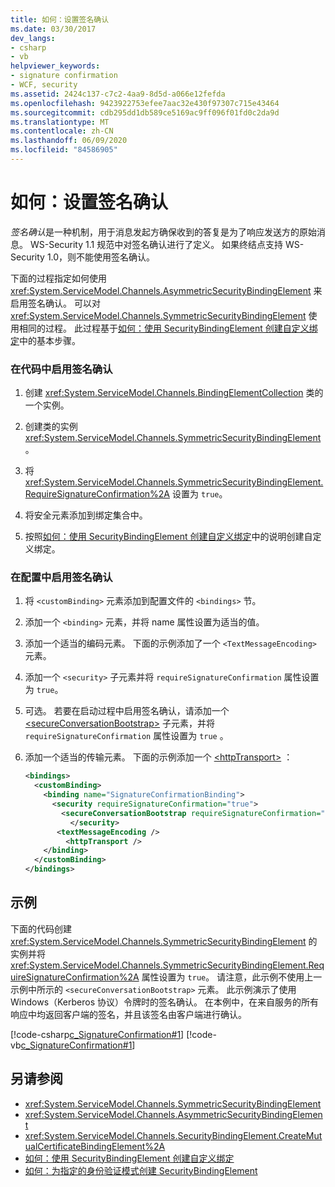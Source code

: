 ```yaml
---
title: 如何：设置签名确认
ms.date: 03/30/2017
dev_langs:
- csharp
- vb
helpviewer_keywords:
- signature confirmation
- WCF, security
ms.assetid: 2424c137-c7c2-4aa9-8d5d-a066e12fefda
ms.openlocfilehash: 9423922753efee7aac32e430f97307c715e43464
ms.sourcegitcommit: cdb295dd1db589ce5169ac9ff096f01fd0c2da9d
ms.translationtype: MT
ms.contentlocale: zh-CN
ms.lasthandoff: 06/09/2020
ms.locfileid: "84586905"
---
```

# <a name="how-to-set-up-a-signature-confirmation"></a>如何：设置签名确认

*签名确认*是一种机制，用于消息发起方确保收到的答复是为了响应发送方的原始消息。 WS-Security 1.1 规范中对签名确认进行了定义。 如果终结点支持 WS-Security 1.0，则不能使用签名确认。

下面的过程指定如何使用 <xref:System.ServiceModel.Channels.AsymmetricSecurityBindingElement> 来启用签名确认。 可以对 <xref:System.ServiceModel.Channels.SymmetricSecurityBindingElement> 使用相同的过程。 此过程基于[如何：使用 SecurityBindingElement 创建自定义绑定](how-to-create-a-custom-binding-using-the-securitybindingelement.md)中的基本步骤。

### <a name="to-enable-signature-confirmation-in-code"></a>在代码中启用签名确认

1. 创建 <xref:System.ServiceModel.Channels.BindingElementCollection> 类的一个实例。

2. 创建类的实例 <xref:System.ServiceModel.Channels.SymmetricSecurityBindingElement> 。

3. 将 <xref:System.ServiceModel.Channels.SymmetricSecurityBindingElement.RequireSignatureConfirmation%2A> 设置为 `true`。

4. 将安全元素添加到绑定集合中。

5. 按照[如何：使用 SecurityBindingElement 创建自定义绑定](how-to-create-a-custom-binding-using-the-securitybindingelement.md)中的说明创建自定义绑定。

### <a name="to-enable-signature-confirmation-in-configuration"></a>在配置中启用签名确认

1. 将 `<customBinding>` 元素添加到配置文件的 `<bindings>` 节。

2. 添加一个 `<binding>` 元素，并将 name 属性设置为适当的值。

3. 添加一个适当的编码元素。 下面的示例添加了一个 `<TextMessageEncoding>` 元素。

4. 添加一个 `<security>` 子元素并将 `requireSignatureConfirmation` 属性设置为 `true`。

5. 可选。 若要在启动过程中启用签名确认，请添加一个 [\<secureConversationBootstrap>](../../configure-apps/file-schema/wcf/secureconversationbootstrap.md) 子元素，并将 `requireSignatureConfirmation` 属性设置为 `true` 。

6. 添加一个适当的传输元素。 下面的示例添加一个 [\<httpTransport>](../../configure-apps/file-schema/wcf/httptransport.md) ：

    ```xml
    <bindings>
      <customBinding>
        <binding name="SignatureConfirmationBinding">
          <security requireSignatureConfirmation="true">
            <secureConversationBootstrap requireSignatureConfirmation="true" />
              </security>
           <textMessageEncoding />
             <httpTransport />
        </binding>
      </customBinding>
    </bindings>
    ```

## <a name="example"></a>示例

下面的代码创建 <xref:System.ServiceModel.Channels.SymmetricSecurityBindingElement> 的实例并将 <xref:System.ServiceModel.Channels.SymmetricSecurityBindingElement.RequireSignatureConfirmation%2A> 属性设置为 `true`。 请注意，此示例不使用上一示例中所示的 `<secureConversationBootstrap>` 元素。 此示例演示了使用 Windows（Kerberos 协议）令牌时的签名确认。 在本例中，在来自服务的所有响应中均返回客户端的签名，并且该签名由客户端进行确认。

[!code-csharp[c_SignatureConfirmation#1](../../../../samples/snippets/csharp/VS_Snippets_CFX/c_signatureconfirmation/cs/source.cs#1)]
[!code-vb[c_SignatureConfirmation#1](../../../../samples/snippets/visualbasic/VS_Snippets_CFX/c_signatureconfirmation/vb/source.vb#1)]

## <a name="see-also"></a>另请参阅

- <xref:System.ServiceModel.Channels.SymmetricSecurityBindingElement>
- <xref:System.ServiceModel.Channels.AsymmetricSecurityBindingElement>
- <xref:System.ServiceModel.Channels.SecurityBindingElement.CreateMutualCertificateBindingElement%2A>
- [如何：使用 SecurityBindingElement 创建自定义绑定](how-to-create-a-custom-binding-using-the-securitybindingelement.md)
- [如何：为指定的身份验证模式创建 SecurityBindingElement](how-to-create-a-securitybindingelement-for-a-specified-authentication-mode.md)
